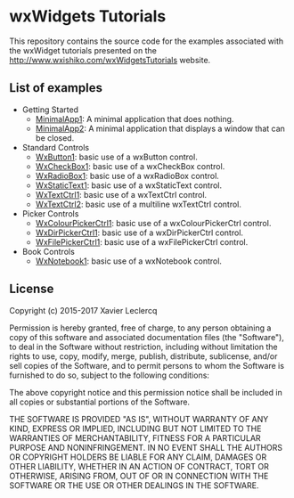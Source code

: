 # wxWidgets Tutorials

This repository contains the source code for the examples associated
with the wxWidget tutorials presented on the http://www.wxishiko.com/wxWidgetsTutorials
website.

## List of examples

- Getting Started
  - [MinimalApp1](https://github.com/wxIshiko/wxWidgetsTutorials/tree/master/GettingStarted/MinimalApp1): A minimal application that does nothing.
  - [MinimalApp2](https://github.com/wxIshiko/wxWidgetsTutorials/tree/master/GettingStarted/MinimalApp2): A minimal application that displays a window that can be closed.
- Standard Controls
  - [WxButton1](https://github.com/wxIshiko/wxWidgetsTutorials/tree/master/StandardControls/WxButton1): basic use of a wxButton control.
  - [WxCheckBox1](https://github.com/wxIshiko/wxWidgetsTutorials/tree/master/StandardControls/WxCheckBox1): basic use of a wxCheckBox control.
  - [WxRadioBox1](https://github.com/wxIshiko/wxWidgetsTutorials/tree/master/StandardControls/WxRadioBox1): basic use of a wxRadioBox control.
  - [WxStaticText1](https://github.com/wxIshiko/wxWidgetsTutorials/tree/master/StandardControls/WxStaticText1): basic use of a wxStaticText control.
  - [WxTextCtrl1](https://github.com/wxIshiko/wxWidgetsTutorials/tree/master/StandardControls/WxTextCtrl1): basic use of a wxTextCtrl control.
  - [WxTextCtrl2](https://github.com/wxIshiko/wxWidgetsTutorials/tree/master/StandardControls/WxTextCtrl2): basic use of a multiline wxTextCtrl control.
- Picker Controls
  - [WxColourPickerCtrl1](https://github.com/wxIshiko/wxWidgetsTutorials/tree/master/PickerControls/WxColourPickerCtrl1): basic use of a wxColourPickerCtrl control.
  - [WxDirPickerCtrl1](https://github.com/wxIshiko/wxWidgetsTutorials/tree/master/PickerControls/WxDirPickerCtrl1): basic use of a wxDirPickerCtrl control.
  - [WxFilePickerCtrl1](https://github.com/wxIshiko/wxWidgetsTutorials/tree/master/PickerControls/WxFilePickerCtrl1): basic use of a wxFilePickerCtrl control.
- Book Controls
  - [WxNotebook1](https://github.com/wxIshiko/wxWidgetsTutorials/tree/master/BookControls/WxNotebook1): basic use of a wxNotebook control.

## License

Copyright (c) 2015-2017 Xavier Leclercq

Permission is hereby granted, free of charge, to any person obtaining a
copy of this software and associated documentation files (the "Software"),
to deal in the Software without restriction, including without limitation
the rights to use, copy, modify, merge, publish, distribute, sublicense,
and/or sell copies of the Software, and to permit persons to whom the
Software is furnished to do so, subject to the following conditions:

The above copyright notice and this permission notice shall be included in
all copies or substantial portions of the Software.

THE SOFTWARE IS PROVIDED "AS IS", WITHOUT WARRANTY OF ANY KIND, EXPRESS OR
IMPLIED, INCLUDING BUT NOT LIMITED TO THE WARRANTIES OF MERCHANTABILITY,
FITNESS FOR A PARTICULAR PURPOSE AND NONINFRINGEMENT. IN NO EVENT SHALL
THE AUTHORS OR COPYRIGHT HOLDERS BE LIABLE FOR ANY CLAIM, DAMAGES OR OTHER
LIABILITY, WHETHER IN AN ACTION OF CONTRACT, TORT OR OTHERWISE, ARISING
FROM, OUT OF OR IN CONNECTION WITH THE SOFTWARE OR THE USE OR OTHER DEALINGS
IN THE SOFTWARE.
